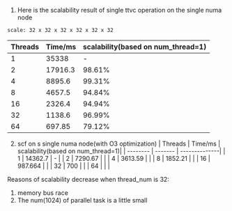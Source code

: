 1. Here is the scalability result of single ttvc operation on the single numa node
```
scale: 32 x 32 x 32 x 32 x 32 x 32
```
| Threads    | Time/ms | scalability(based on num_thread=1)|
| -------- | ------- | --------------|
| 1 | 35338  | - |
| 2 | 17916.3 | 98.61%|
| 4 | 8895.6 | 99.31% |
| 8 | 4657.5 | 94.84%|
| 16 | 2326.4 | 94.94%|
| 32 | 1138.6  | 96.99%
| 64 | 697.85 | 79.12%|

2. scf on s single numa node(with O3 optimization)
| Threads    | Time/ms | scalability(based on num_thread=1)|
| -------- | ------- | --------------|
| 1 | 14362.7 | - |
| 2 | 7290.67 |  |
| 4 | 3613.59  |  |
| 8 | 1852.21  |  |
| 16 | 987.664 |  |
| 32 | 700 |   |
| 64 |  | |

Reasons of scalability decrease when thread_num is 32:
1. memory bus race
2. The num(1024) of parallel task is a little small

